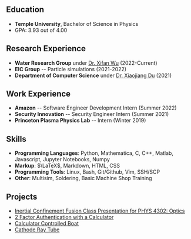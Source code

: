 ## Education
* **Temple University**, Bachelor of Science in Physics
* GPA: 3.93 out of 4.00

## Research Experience
* **Water Research Group** under [Dr. Xifan Wu](https://sites.temple.edu/xifanwu/) (2022-Current)
* **EIC Group** -- Particle simulations (2021-2022)
* **Department of Computer Science** under [Dr. Xiaojiang Du](https://www.stevens.edu/profile/xdu16) (2021)

## Work Experience
* **Amazon** -- Software Engineer Development Intern (Summer 2022)
* **Security Innovation** -- Security Engineer Intern (Summer 2021)
* **Princeton Plasma Physics Lab** -- Intern (Winter 2019)

## Skills
* **Programming Languages**: Python, Mathematica, C, C++, Matlab, Javascript, Jupyter Notebooks, Numpy
* **Markup**: $\LaTeX$, Markdown, HTML, CSS
* **Programming Tools**: Linux, Bash, Git/Github, Vim, SSH/SCP
* **Other**: Multisim, Soldering, Basic Machine Shop Training

## Projects
* [Inertial Confinement Fusion Class Presentation for PHYS 4302: Optics](https://icf.jacobshin.com)
* [2 Factor Authentication with a Calculator](https://github.com/jshin313/ti-authenticator)
* [Calculator Controlled Boat](https://github.com/jshin313/CalcControlledBoat)
* [Cathode Ray Tube](/projects/crt/)
